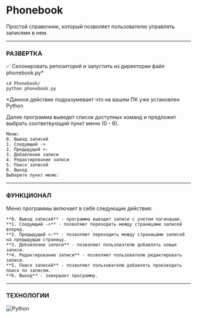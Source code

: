 # Phonebook
Простой справочник, который позволяет пользователю управлять записями в нем.

---
### РАЗВЕРТКА
✅ Склонировать репозиторий и запустить из директории файл phonebook.py*
```
cd Phonebook/
python phonebook.py
```
*Данное действие подразумевает что на вашем ПК уже установлен Python

Далее программа выведет список доступных команд и предложит выбрать соответвующий пункт меню (0 - 6).
```
Меню:
0. Вывод записей
1. Следующий ->
2. Предыдущий <-
3. Добавление записи
4. Редактирование записи
5. Поиск записей
6. Выход
Выберите пункт меню:
```
---
### ФУНКЦИОНАЛ

Меню программы включает в себя следующие действия:

    **0. Вывод записей** - программа выводит записи с учетом пагинации.
    **1. Следующий ->** - позволяют переходить между страницами записей вперед.
    **2. Предыдущий <-** - позволяют переходить между страницами записей на предыдущцю страницу.
    **3. Добавление записи** - позволяют пользователю добавлять новые записи.
    **4. Редактирование записи** - позволяют пользователю редактировать записи.
    **5. Поиск записей** - позволяют пользователю добавлять производить поиск по записям.
    **6. Выход** - завершает программу.


___





### ТЕХНОЛОГИИ

![Python](https://img.shields.io/badge/python-3670A0?style=for-the-badge&logo=python&logoColor=ffdd54) 

[Python]: <https://www.python.org/>
